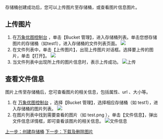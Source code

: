 存储桶创建成功后，您可以上传图片至存储桶，或查看图片信息图片。
## 上传图片
1. 在[万象优图控制台](https://console.cloud.tencent.com/ci#1)  ，单击【Bucket 管理】，进入存储桶列表。单击您想存储图片的存储桶（如test1），进入存储桶的文件列表页面。
![](https:https://mc.qcloudimg.com/static/img/f309c0bf1f33e593858c360e568c3247/image.png)
2. 在文件列表中，单击【上传图片】，出现上传图片对话框。选择要上传的图片，单击【打开】。
![](https://mc.qcloudimg.com/static/img/475f7746600eff8453d3fcc08b08113f/image.png)
3. 当文件列表中出现所上传的图片信息时，表示上传成功。
![上传](https://mc.qcloudimg.com/static/img/2b615c139ee5fc3af6b1cff6c6c42fec/image.png)

## 查看文件信息
图片上传至存储桶后，您可查看图片的相关信息，包括属性、url 、大小等。
1. 在 [万象优图控制台](https://console.cloud.tencent.com/ci#1)  ，选择【Bucket 管理】，选择相应存储桶（如 test1），进入存储桶的图片列表。
![](https:https://mc.qcloudimg.com/static/img/f309c0bf1f33e593858c360e568c3247/image.png)
2. 在图片列表中找到需要查看的图片（如 test.png ），单击【文件信息】，弹出文件信息详情框，即可查看该图片的相关信息。
![文件信息](https://mc.qcloudimg.com/static/img/e278fc04fa28e932aae689032862cf10/image.png)


[上一步：创建存储桶](/doc/product/460/10637?!preview&lang=cn)
[下一步：下载及删除图片](/doc/product/460/10663?!preview&lang=cn)
